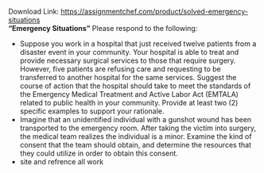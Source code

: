 Download Link: https://assignmentchef.com/product/solved-emergency-situations
<br>
<strong>“Emergency Situations”</strong> Please respond to the following:

<ul>

 <li>Suppose you work in a hospital that just received twelve patients from a disaster event in your community. Your hospital is able to treat and provide necessary surgical services to those that require surgery. However, five patients are refusing care and requesting to be transferred to another hospital for the same services. Suggest the course of action that the hospital should take to meet the standards of the Emergency Medical Treatment and Active Labor Act (EMTALA) related to public health in your community. Provide at least two (2) specific examples to support your rationale.</li>

 <li>Imagine that an unidentified individual with a gunshot wound has been transported to the emergency room. After taking the victim into surgery, the medical team realizes the individual is a minor. Examine the kind of consent that the team should obtain, and determine the resources that they could utilize in order to obtain this consent.</li>

 <li>site and refrence all work</li>

</ul>